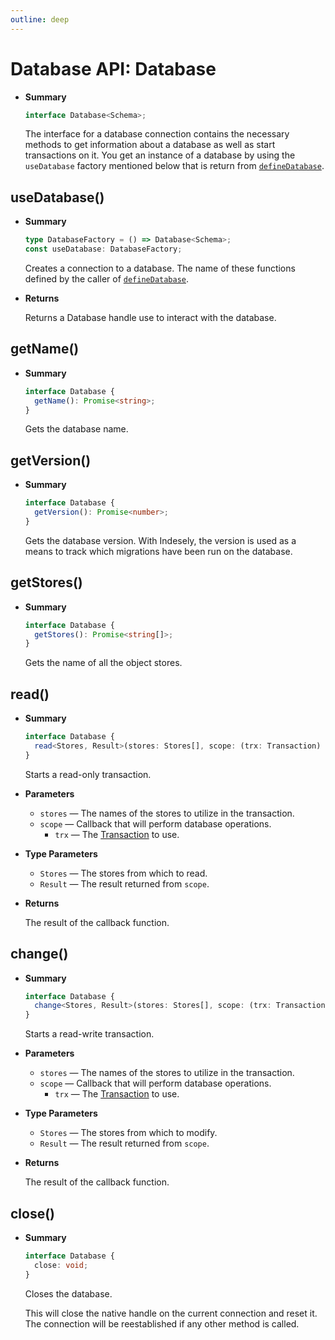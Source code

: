 ```yaml
---
outline: deep
---
```


# Database API: Database

- **Summary**

  ```ts
  interface Database<Schema>;
  ```

  The interface for a database connection contains the necessary methods to get information about a database as well as start transactions on it. You get an instance of a database by using the `useDatabase` factory mentioned below that is return from [`defineDatabase`](management#definedatabase).

## useDatabase()

- **Summary**

  ```ts
  type DatabaseFactory = () => Database<Schema>;
  const useDatabase: DatabaseFactory;
  ```

  Creates a connection to a database. The name of these functions defined by the caller of [`defineDatabase`](management#definedatabase).

- **Returns**

  Returns a Database handle use to interact with the database.

## getName()

- **Summary**

  ```ts
  interface Database {
    getName(): Promise<string>;
  }
  ```

  Gets the database name.

## getVersion()

- **Summary**

  ```ts
  interface Database {
    getVersion(): Promise<number>;
  }
  ```

  Gets the database version. With Indesely, the version is used as a means to track which migrations have been run on the database.

## getStores()

- **Summary**

  ```ts
  interface Database {
    getStores(): Promise<string[]>;
  }
  ```

  Gets the name of all the object stores.

## read()

- **Summary**

  ```ts
  interface Database {
    read<Stores, Result>(stores: Stores[], scope: (trx: Transaction) => Promise<Result>): Promise<Result>;
  }
  ```

  Starts a read-only transaction.

- **Parameters**

  - `stores` — The names of the stores to utilize in the transaction.
  - `scope` — Callback that will perform database operations.
    - `trx` — The [Transaction](transaction) to use.

- **Type Parameters**

  - `Stores` — The stores from which to read.
  - `Result` — The result returned from `scope`.

- **Returns**

  The result of the callback function.

## change()

- **Summary**

  ```ts
  interface Database {
    change<Stores, Result>(stores: Stores[], scope: (trx: Transaction) => Promise<Result>): Promise<Result>;
  }
  ```

  Starts a read-write transaction.

- **Parameters**

  - `stores` — The names of the stores to utilize in the transaction.
  - `scope` — Callback that will perform database operations.
    - `trx` — The [Transaction](transaction) to use.

- **Type Parameters**

  - `Stores` — The stores from which to modify.
  - `Result` — The result returned from `scope`.

- **Returns**

  The result of the callback function.

## close()

- **Summary**

  ```ts
  interface Database {
    close: void;
  }
  ```

  Closes the database.

  This will close the native handle on the current connection and reset it. The connection will be reestablished if any other method is called.

